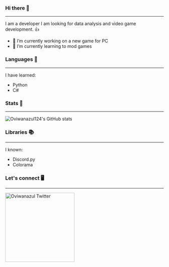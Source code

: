 ### Hi there 👋

---

I am a developer I am looking for data analysis and video game development. 👍

- 🔭 I’m currently working on a new game for PC
- 🌱 I’m currently learning to mod games

### Languages 🐍

---

I have learned:

  - Python 
  - C#

### Stats 📄

---

![Oviwanazul124's GitHub stats](https://github-readme-stats.vercel.app/api?username=oviwanazul124&show_icons=true&theme=radical)


### Libraries 📚

---

I known:
  - Discord.py
  - Colorama

### Let's connect 🖥️

---
<a href="https://twitter.com/oviwanazul_dev">
  <img align="left" alt="Oviwanazul Twitter" width="220px" src="https://img.shields.io/twitter/follow/oviwanazuldev?style=social" />
</a>



